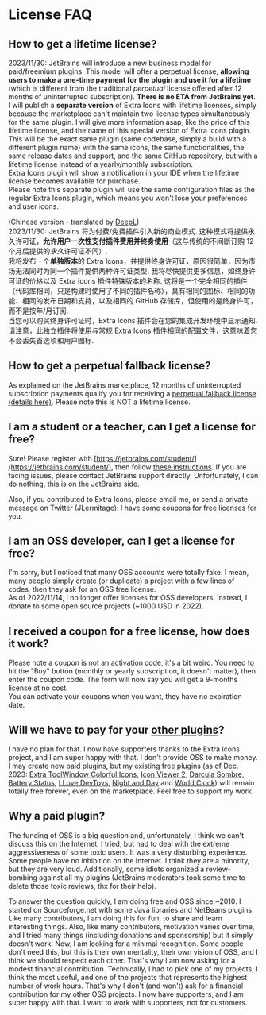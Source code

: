 # License FAQ

## How to get a lifetime license?

2023/11/30: JetBrains will introduce a new business model for paid/freemium plugins. This model will offer a perpetual license, **allowing users to make a one-time payment for the plugin and use it for a lifetime** (which is different from the traditional *perpetual* license offered after 12 months of uninterrupted subscription). **There is no ETA from JetBrains yet**.  
I will publish a **separate version** of Extra Icons with lifetime licenses, simply because the marketplace can't maintain two license types simultaneously for the same plugin. I will give more information asap, like the price of this lifetime license, and the name of this special version of Extra Icons plugin. This will be the exact same plugin (same codebase, simply a build with a different plugin name) with the same icons, the same functionalities, the same release dates and support, and the same GitHub repository, but with a lifetime license instead of a yearly/monthly subscription.    
Extra Icons plugin will show a notification in your IDE when the lifetime license becomes available for purchase.  
Please note this separate plugin will use the same configuration files as the regular Extra Icons plugin, which means you won't lose your preferences and user icons.

(Chinese version - translated by [DeepL](https://www.deepl.com/translator))      
2023/11/30: JetBrains 将为付费/免费插件引入新的商业模式. 这种模式将提供永久许可证，**允许用户一次性支付插件费用并终身使用**（这与传统的不间断订购 12 个月后提供的*永久*许可证不同）.  
我将发布一个**单独版本**的 Extra Icons，并提供终身许可证，原因很简单，因为市场无法同时为同一个插件提供两种许可证类型. 我将尽快提供更多信息，如终身许可证的价格以及 Extra Icons 插件特殊版本的名称. 这将是一个完全相同的插件（代码库相同，只是构建时使用了不同的插件名称），具有相同的图标、相同的功能、相同的发布日期和支持，以及相同的 GitHub 存储库，但使用的是终身许可，而不是按年/月订阅.  
当您可以购买终身许可证时，Extra Icons 插件会在您的集成开发环境中显示通知.  
请注意，此独立插件将使用与常规 Extra Icons 插件相同的配置文件，这意味着您不会丢失首选项和用户图标.

## How to get a perpetual fallback license?

As explained on the JetBrains marketplace, 12 months of uninterrupted subscription payments qualify you for receiving a [perpetual fallback license (details here)](https://sales.jetbrains.com/hc/en-gb/articles/207240845-What-is-perpetual-fallback-license). Please note this is NOT a lifetime license.

## I am a student or a teacher, can I get a license for free?

Sure! Please register with [https://jetbrains.com/student/](https://jetbrains.com/student/), then follow [these instructions](https://plugins.jetbrains.com/docs/marketplace/community-programs.html). If you are facing issues, please contact JetBrains support directly. Unfortunately, I can do nothing, this is on the JetBrains side.

Also, if you contributed to Extra Icons, please email me, or send a private message on Twitter (JLermitage): I have some coupons for free licenses for you.

## I am an OSS developer, can I get a license for free?

I'm sorry, but I noticed that many OSS accounts were totally fake. I mean, many people simply create (or duplicate) a project with a few lines of codes, then they ask for an OSS free license.  
As of 2022/11/14, I no longer offer licenses for OSS developers. Instead, I donate to some open source projects (~1000 USD in 2022).

## I received a coupon for a free license, how does it work?

Please note a coupon is not an activation code, it's a bit weird. You need to hit the "Buy" button (monthly or yearly subscription, it doesn't matter), then enter the coupon code. The form will now say you will get a 9-months license at no cost.  
You can activate your coupons when you want, they have no expiration date.

## Will we have to pay for your [other plugins](https://plugins.jetbrains.com/author/ed9cc7eb-74f5-46c1-b0df-67162fe1a1c5)?

I have no plan for that. I now have supporters thanks to the Extra Icons project, and I am super happy with that. I don't provide OSS to make money. I may create new paid plugins, but my existing free plugins (as of Dec. 2023: [Extra ToolWindow Colorful Icons](https://plugins.jetbrains.com/plugin/16604-extra-toolwindow-colorful-icons/), [Icon Viewer 2](https://plugins.jetbrains.com/plugin/13995-icon-viewer-2/), [Darcula Sombre](https://plugins.jetbrains.com/plugin/12264-darcula-sombre/), [Battery Status](https://plugins.jetbrains.com/plugin/12321-battery-status/), [I Love DevToys](https://plugins.jetbrains.com/plugin/20198-i-love-devtoys/), [Night and Day](https://plugins.jetbrains.com/plugin/16550-night-and-day/) and [World Clock](https://plugins.jetbrains.com/plugin/17816-world-clock/)) will remain totally free forever, even on the marketplace. Feel free to support my work.

## Why a paid plugin?

The funding of OSS is a big question and, unfortunately, I think we can't discuss this on the Internet. I tried, but had to deal with the extreme aggressiveness of some toxic users. It was a very disturbing experience. Some people have no inhibition on the Internet. I think they are a minority, but they are very loud. Additionally, some idiots organized a review-bombing against all my plugins (JetBrains moderators took some time to delete those toxic reviews, thx for their help).

To answer the question quickly, I am doing free and OSS since ~2010. I started on Sourceforge.net with some Java libraries and NetBeans plugins. Like many contributors, I am doing this for fun, to share and learn interesting things. Also, like many contributors, motivation varies over time, and I tried many things (including donations and sponsorship) but it simply doesn't work. Now, I am looking for a minimal recognition. Some people don't need this, but this is their own mentality, their own vision of OSS, and I think we should respect each other. That's why I am now asking for a modest financial contribution. Technically, I had to pick one of my projects, I think the most useful, and one of the projects that represents the highest number of work hours. That's why I don't (and won't) ask for a financial contribution for my other OSS projects. I now have supporters, and I am super happy with that. I want to work with supporters, not for customers.
